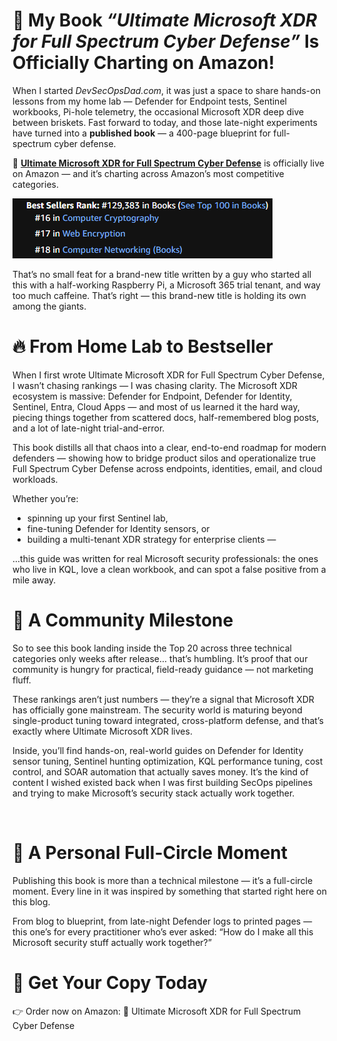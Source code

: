 # 🎯 My Book *“Ultimate Microsoft XDR for Full Spectrum Cyber Defense”* Is Officially Charting on Amazon!

When I started *DevSecOpsDad.com*, it was just a space to share hands-on lessons from my home lab — Defender for Endpoint tests, Sentinel workbooks, Pi-hole telemetry, the occasional Microsoft XDR deep dive between briskets. Fast forward to today, and those late-night experiments have turned into a **published book** — a 400-page blueprint for full-spectrum cyber defense.

📘 [**Ultimate Microsoft XDR for Full Spectrum Cyber Defense**](https://a.co/d/4vveVCI) is officially live on Amazon  — and it’s charting across Amazon’s most competitive categories.

![](/assets/img/Ultimate%20XDR%20for%20Full%20Spectrum%20Cyber%20Defense/BSR.png)


That’s no small feat for a brand-new title written by a guy who started all this with a half-working Raspberry Pi, a Microsoft 365 trial tenant, and way too much caffeine. That’s right — this brand-new title is holding its own among the giants.

# 🔥 From Home Lab to Bestseller

When I first wrote Ultimate Microsoft XDR for Full Spectrum Cyber Defense, I wasn’t chasing rankings — I was chasing clarity. The Microsoft XDR ecosystem is massive: Defender for Endpoint, Defender for Identity, Sentinel, Entra, Cloud Apps — and most of us learned it the hard way, piecing things together from scattered docs, half-remembered blog posts, and a lot of late-night trial-and-error.

This book distills all that chaos into a clear, end-to-end roadmap for modern defenders — showing how to bridge product silos and operationalize true Full Spectrum Cyber Defense across endpoints, identities, email, and cloud workloads.

Whether you’re:
- spinning up your first Sentinel lab,
- fine-tuning Defender for Identity sensors, or
- building a multi-tenant XDR strategy for enterprise clients —

...this guide was written for real Microsoft security professionals: the ones who live in KQL, love a clean workbook, and can spot a false positive from a mile away.

# 🧭 A Community Milestone

So to see this book landing inside the Top 20 across three technical categories only weeks after release… that’s humbling. It’s proof that our community is hungry for practical, field-ready guidance — not marketing fluff.

These rankings aren’t just numbers — they’re a signal that Microsoft XDR has officially gone mainstream. The security world is maturing beyond single-product tuning toward integrated, cross-platform defense, and that’s exactly where Ultimate Microsoft XDR lives.

Inside, you’ll find hands-on, real-world guides on Defender for Identity sensor tuning, Sentinel hunting optimization, KQL performance tuning, cost control, and SOAR automation that actually saves money. It’s the kind of content I wished existed back when I was first building SecOps pipelines and trying to make Microsoft’s security stack actually work together.

<br/>

# 🧡 A Personal Full-Circle Moment

Publishing this book is more than a technical milestone — it’s a full-circle moment. Every line in it was inspired by something that started right here on this blog.

From blog to blueprint, from late-night Defender logs to printed pages — this one’s for every practitioner who’s ever asked:
“How do I make all this Microsoft security stuff actually work together?”

# 📖 Get Your Copy Today

👉 Order now on Amazon:
📘 Ultimate Microsoft XDR for Full Spectrum Cyber Defense
